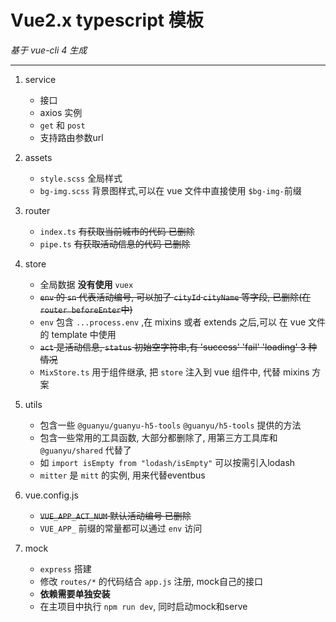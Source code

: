 # Vue2.x typescript 模板

*基于 vue-cli 4 生成*

---

1. service

   - 接口
   - axios 实例
   - `get` 和 `post`
   - 支持路由参数url

2. assets

   - `style.scss` 全局样式
   - `bg-img.scss` 背景图样式,可以在 vue 文件中直接使用 `$bg-img-`前缀

3. router

   - `index.ts` ~~有获取当前城市的代码 已删除~~
   - `pipe.ts` ~~有获取活动信息的代码 已删除~~

4. store

   - 全局数据 **没有使用** `vuex`
   - ~~`env` 的 `sn` 代表活动编号, 可以加了 `cityId` `cityName` 等字段, 已删除(在`router beforeEnter`中)~~
   - `env` 包含 `...process.env` ,在 mixins 或者 extends 之后,可以 在 vue 文件的 template 中使用
   - ~~`act` 是活动信息, `status` 初始空字符串,有 'success' 'fail' 'loading' 3 种情况~~
   - `MixStore.ts` 用于组件继承, 把 `store` 注入到 vue 组件中, 代替 mixins 方案

5. utils

   - 包含一些 `@guanyu/guanyu-h5-tools` `@guanyu/h5-tools` 提供的方法
   - 包含一些常用的工具函数, 大部分都删除了, 用第三方工具库和 `@guanyu/shared` 代替了
   - 如 `import isEmpty from "lodash/isEmpty"` 可以按需引入lodash
   - `mitter` 是 `mitt` 的实例, 用来代替eventbus

6. vue.config.js
   - ~~`VUE_APP_ACT_NUM` 默认活动编号 已删除~~
   - `VUE_APP_` 前缀的常量都可以通过 `env` 访问

7. mock
   - `express` 搭建
   - 修改 `routes/*` 的代码结合 `app.js` 注册, mock自己的接口
   - **依赖需要单独安装**
   - 在主项目中执行 `npm run dev`, 同时启动mock和serve
